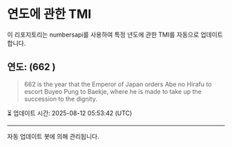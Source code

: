 
# 연도에 관한 TMI

이 리포지토리는 numbersapi를 사용하여 특정 년도에 관한 TMI를 자동으로 업데이트합니다.

## 연도: (662 )
> 662 is the year that the Emperor of Japan orders Abe no Hirafu to escort Buyeo Pung to Baekje, where he is made to take up the succession to the dignity.

⏳ 업데이트 시간: 2025-08-12 05:53:42 (UTC)

---
자동 업데이트 봇에 의해 관리됩니다.
